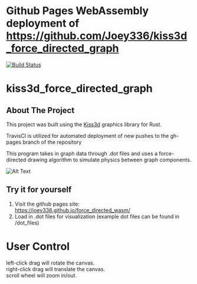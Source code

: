 # Github Pages WebAssembly deployment of https://github.com/Joey336/kiss3d_force_directed_graph

[![Build Status](https://app.travis-ci.com/Joey336/force_directed_wasm.svg?branch=main)](https://app.travis-ci.com/Joey336/force_directed_wasm)

# kiss3d_force_directed_graph

## About The Project

This project was built using the [Kiss3d](https://github.com/sebcrozet/kiss3d) graphics library for Rust.

TravisCI is utilized for automated deployment of new pushes to the gh-pages branch of the repository

This program takes in graph data through .dot files and uses a force-directed drawing algorithm to simulate physics between graph components.

![Alt Text](https://media1.giphy.com/media/OGpG9ceEJ1PVFAvTv2/giphy.gif?cid=790b7611551df85a6fbad1eb6b8372a5b2f98775e214cde3&rid=giphy.gif&ct=g)


## Try it for yourself

1) Visit the github pages site: https://joey336.github.io/force_directed_wasm/
2) Load in .dot files for visualization (example dot files can be found in /dot_files)

# User Control
left-click drag will rotate the canvas.  
right-click drag will translate the canvas.  
scroll wheel will zoom in/out.  

